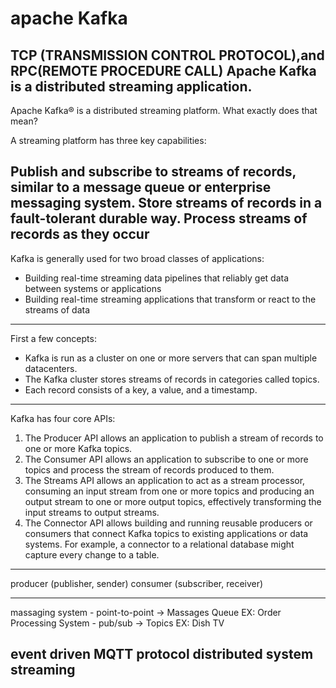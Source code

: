 apache Kafka
============


TCP (TRANSMISSION CONTROL PROTOCOL),and
RPC(REMOTE PROCEDURE CALL)
Apache Kafka is a distributed streaming application.
----------------------------------------------------------------------------------------------------------------------------------------------------------------------------------------

Apache Kafka® is a distributed streaming platform. What exactly does that mean?

A streaming platform has three key capabilities:

Publish and subscribe to streams of records, similar to a message queue or enterprise messaging system.
Store streams of records in a fault-tolerant durable way.
Process streams of records as they occur
----------------------------------------------------------------------------------------------------------------------------------------------------------------------------------------

Kafka is generally used for two broad classes of applications:

- Building real-time streaming data pipelines that reliably get data between systems or applications
- Building real-time streaming applications that transform or react to the streams of data
----------------------------------------------------------------------------------------------------------------------------------------------------------------------------------------

First a few concepts:

- Kafka is run as a cluster on one or more servers that can span multiple datacenters.
- The Kafka cluster stores streams of records in categories called topics.
- Each record consists of a key, a value, and a timestamp.

----------------------------------------------------------------------------------------------------------------------------------------------------------------------------------------

Kafka has four core APIs:

1. The Producer API allows an application to publish a stream of records to one or more Kafka topics.
2. The Consumer API allows an application to subscribe to one or more topics and process the stream of records produced to them.
3. The Streams API allows an application to act as a stream processor, consuming an input stream from one or more topics and producing an output stream to one or more output topics, effectively transforming the input streams to output streams.
4. The Connector API allows building and running reusable producers or consumers that connect Kafka topics to existing applications or data systems. For example, a connector to a relational database might capture every change to a table.
----------------------------------------------------------------------------------------------------------------------------------------------------------------------------------------

producer (publisher, sender)
consumer (subscriber, receiver)

----------------------------------------------------------------------------------------------------------------------------------------------------------------------------------------
massaging system
    - point-to-point -> Massages Queue EX: Order Processing System
    - pub/sub -> Topics EX: Dish TV


event driven
MQTT protocol
distributed system
streaming
----------------------------------------------------------------------------------------------------------------------------------------------------------------------------------------

